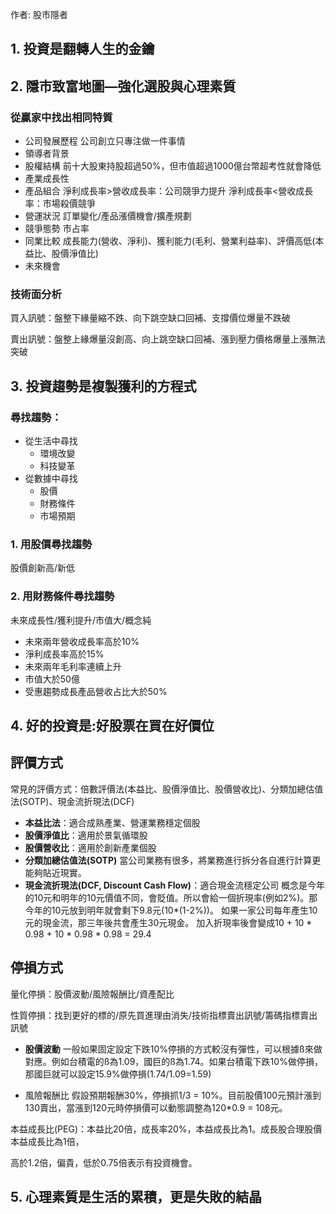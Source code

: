 作者: 股市隱者

## 1. 投資是翻轉人生的金鑰

## 2. 隱市致富地圖—強化選股與心理素質

### **從贏家中找出相同特質**

-   公司發展歷程
    公司創立只專注做一件事情
-   領導者背景
-   股權結構
    前十大股東持股超過50%，但市值超過1000億台幣超考性就會降低
-   產業成長性
-   產品組合
    淨利成長率>營收成長率：公司競爭力提升
    淨利成長率<營收成長率：市場殺價競爭
-   營運狀況
    訂單變化/產品漲價機會/擴產規劃
-   競爭態勢
    市占率
-   同業比較
    成長能力(營收、淨利)、獲利能力(毛利、營業利益率)、評價高低(本益比、股價淨值比)
-   未來機會
    

### **技術面分析**

買入訊號：盤整下緣量縮不跌、向下跳空缺口回補、支撐價位爆量不跌破

賣出訊號：盤整上緣爆量沒創高、向上跳空缺口回補、漲到壓力價格爆量上漲無法突破

## 3. 投資趨勢是複製獲利的方程式

### 尋找趨勢：
-   從生活中尋找
    -   環境改變
    -   科技變革
-   從數據中尋找
    -   股價
    -   財務條件
    -   市場預期

### 1. 用股價尋找趨勢

股價創新高/新低

### 2. 用財務條件尋找趨勢

未來成長性/獲利提升/市值大/概念純

-   未來兩年營收成長率高於10%
-   淨利成長率高於15%
-   未來兩年毛利率連續上升
-   市值大於50億
-   受惠趨勢成長產品營收占比大於50%

## 4. 好的投資是:好股票在買在好價位

## 評價方式

常見的評價方式：倍數評價法(本益比、股價淨值比、股價營收比)、分類加總估值法(SOTP)、現金流折現法(DCF)

-   **本益比法**：適合成熟產業、營運業務穩定個股
-   **股價淨值比**：適用於景氣循環股
-   **股價營收比**：適用於創新產業個股
-   **分類加總估值法(SOTP)**
    當公司業務有很多，將業務進行拆分各自進行計算更能夠貼近現實。
-   **現金流折現法(DCF, Discount Cash Flow)**：適合現金流穩定公司
    概念是今年的10元和明年的10元價值不同，會貶值。所以會給一個折現率(例如2%)。那今年的10元放到明年就會剩下9.8元(10*(1-2%))。
    如果一家公司每年產生10元的現金流，那三年後共會產生30元現金。
    加入折現率後會變成10 + 10 * 0.98 + 10 * 0.98 * 0.98 = 29.4

## 停損方式

量化停損：股價波動/風險報酬比/資產配比

性質停損：找到更好的標的/原先買進理由消失/技術指標賣出訊號/籌碼指標賣出訊號

-   **股價波動**
    一般如果固定設定下跌10%停損的方式較沒有彈性，可以根據ß來做對應。例如台積電的ß為1.09，國巨的ß為1.74。如果台積電下跌10%做停損，那國巨就可以設定15.9%做停損(1.74/1.09=1.59)
    
-   風險報酬比
    假設預期報酬30%，停損抓1/3 = 10%。目前股價100元預計漲到130賣出，當漲到120元時停損價可以動態調整為120\*0.9 = 108元。

本益成長比(PEG)：本益比20倍，成長率20%，本益成長比為1。成長股合理股價本益成長比為1倍，

高於1.2倍，偏貴，低於0.75倍表示有投資機會。

## 5. 心理素質是生活的累積，更是失敗的結晶